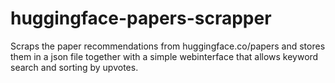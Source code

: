 # huggingface-papers-scrapper
Scraps the paper recommendations from huggingface.co/papers and stores them in a json file together with a simple webinterface that allows keyword search and sorting by upvotes.
